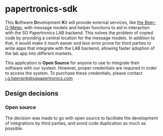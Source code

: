 # papertronics-sdk
This **S**oftware **D**evelopment **K**it will provide external services, like [the Beer-O-Meter](https://testmybeer.com/), with message models and helper functions to aid in interaction with the SG Papertronics LAB backend. This solves the problem of copied code by providing a central location for the message models. In addition to that, it would make it much easier and less error prone for third parties to write apps that integrate with the LAB backend, allowing faster adoption of the lab app into different markets.

This application is **Open Source** for anyone to use to integrate their software with our system. However, proper credentials are required in order to access the system.
To purchase these credentials, please contact j.g.heersink@sgpapertronics.com

## Design decisions
### Open source
The decision was made to go with open source to facilitate the development of integrations by third parties, and avoid code duplication as much as possible.
